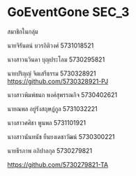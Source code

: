 # GoEventGone SEC_3

สมาชิกในกลุ่ม

นายจิรันตน์    	 บวรกิติวงศ์     5731018521    

นางสาวนวินดา	 บุญประโลม     5730295821      

นายปริญญ์     	 จิตเสรีธรรม    5730328921     
https://github.com/5730328921-PJ

นางสาวพิมพ์ชนก     พงศ์สุพรรณกิจ   5730402621      

นายณพล       	 อยู่รังสฤษฎ์กูล   5731032221      

นางสาวศศิชา  	 พูนพล         5731101921  

นางสาวนันทนัช      ยืนยงเดชาวัฒน์  5730300221 

นายธีรภาพ         อภิปาลกุล      5730279821 

https://github.com/5730279821-TA


